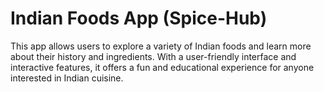 # Indian Foods App (Spice-Hub)
This app allows users to explore a variety of Indian foods and learn more about their history and ingredients. With a user-friendly interface and interactive features, it offers a fun and educational experience for anyone interested in Indian cuisine.
